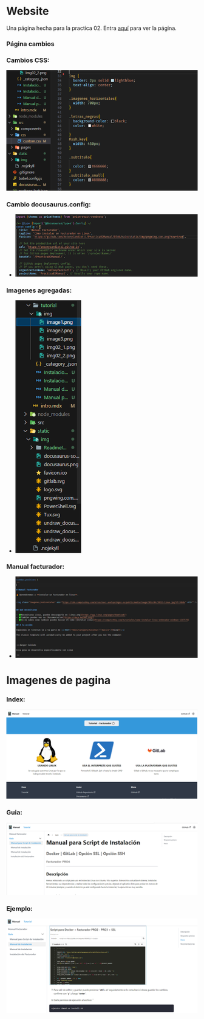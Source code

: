 # Website

Una página hecha para la practica 02. Entra [aquí](https://antonycandiotti.github.io/Practica02Manual/) para ver la página.


### Página cambios

### Cambios CSS:

<img class="readme" src="https://github.com/AntonyCandiotti/Practica02Manual/blob/main/static/img/ReadmeImg/custom.png?raw=true"  />

### Cambio docusaurus.config:

- <img class="readme" src="https://github.com/AntonyCandiotti/Practica02Manual/blob/main/static/img/ReadmeImg/config.png?raw=true" />

### Imagenes agregadas: 
- <img class="readme" src = "https://github.com/AntonyCandiotti/Practica02Manual/blob/main/static/img/ReadmeImg/imagenes.png?raw=true" />

### Manual facturador: 
- <img class="readme" src = "https://github.com/AntonyCandiotti/Practica02Manual/blob/main/static/img/ReadmeImg/intro.png?raw=true" />


# Imagenes de pagina

### Index:
<img class="readme" src="https://github.com/AntonyCandiotti/Practica02Manual/blob/main/static/img/ReadmeImg/principal.png?raw=true" /> 

### Guia:
<img class="readme" src="https://github.com/AntonyCandiotti/Practica02Manual/blob/main/static/img/ReadmeImg/4documentos.png?raw=true" /> 

### Ejemplo:
<img class="readme" src="https://github.com/AntonyCandiotti/Practica02Manual/blob/main/static/img/ReadmeImg/paginaImagen.png?raw=true" /> 

